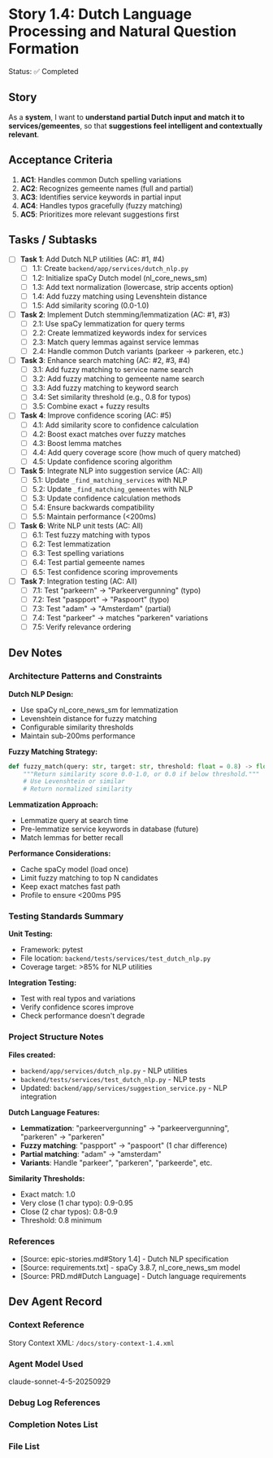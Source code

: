 # Story 1.4: Dutch Language Processing and Natural Question Formation

Status: ✅ Completed

## Story

As a **system**,
I want to **understand partial Dutch input and match it to services/gemeentes**,
so that **suggestions feel intelligent and contextually relevant**.

## Acceptance Criteria

1. **AC1**: Handles common Dutch spelling variations
2. **AC2**: Recognizes gemeente names (full and partial)
3. **AC3**: Identifies service keywords in partial input
4. **AC4**: Handles typos gracefully (fuzzy matching)
5. **AC5**: Prioritizes more relevant suggestions first

## Tasks / Subtasks

- [ ] **Task 1**: Add Dutch NLP utilities (AC: #1, #4)
  - [ ] 1.1: Create `backend/app/services/dutch_nlp.py`
  - [ ] 1.2: Initialize spaCy Dutch model (nl_core_news_sm)
  - [ ] 1.3: Add text normalization (lowercase, strip accents option)
  - [ ] 1.4: Add fuzzy matching using Levenshtein distance
  - [ ] 1.5: Add similarity scoring (0.0-1.0)

- [ ] **Task 2**: Implement Dutch stemming/lemmatization (AC: #1, #3)
  - [ ] 2.1: Use spaCy lemmatization for query terms
  - [ ] 2.2: Create lemmatized keywords index for services
  - [ ] 2.3: Match query lemmas against service lemmas
  - [ ] 2.4: Handle common Dutch variants (parkeer → parkeren, etc.)

- [ ] **Task 3**: Enhance search matching (AC: #2, #3, #4)
  - [ ] 3.1: Add fuzzy matching to service name search
  - [ ] 3.2: Add fuzzy matching to gemeente name search
  - [ ] 3.3: Add fuzzy matching to keyword search
  - [ ] 3.4: Set similarity threshold (e.g., 0.8 for typos)
  - [ ] 3.5: Combine exact + fuzzy results

- [ ] **Task 4**: Improve confidence scoring (AC: #5)
  - [ ] 4.1: Add similarity score to confidence calculation
  - [ ] 4.2: Boost exact matches over fuzzy matches
  - [ ] 4.3: Boost lemma matches
  - [ ] 4.4: Add query coverage score (how much of query matched)
  - [ ] 4.5: Update confidence scoring algorithm

- [ ] **Task 5**: Integrate NLP into suggestion service (AC: All)
  - [ ] 5.1: Update `_find_matching_services` with NLP
  - [ ] 5.2: Update `_find_matching_gemeentes` with NLP
  - [ ] 5.3: Update confidence calculation methods
  - [ ] 5.4: Ensure backwards compatibility
  - [ ] 5.5: Maintain performance (<200ms)

- [ ] **Task 6**: Write NLP unit tests (AC: All)
  - [ ] 6.1: Test fuzzy matching with typos
  - [ ] 6.2: Test lemmatization
  - [ ] 6.3: Test spelling variations
  - [ ] 6.4: Test partial gemeente names
  - [ ] 6.5: Test confidence scoring improvements

- [ ] **Task 7**: Integration testing (AC: All)
  - [ ] 7.1: Test "parkeern" → "Parkeervergunning" (typo)
  - [ ] 7.2: Test "paspport" → "Paspoort" (typo)
  - [ ] 7.3: Test "adam" → "Amsterdam" (partial)
  - [ ] 7.4: Test "parkeer" → matches "parkeren" variations
  - [ ] 7.5: Verify relevance ordering

## Dev Notes

### Architecture Patterns and Constraints

**Dutch NLP Design:**
- Use spaCy nl_core_news_sm for lemmatization
- Levenshtein distance for fuzzy matching
- Configurable similarity thresholds
- Maintain sub-200ms performance

**Fuzzy Matching Strategy:**
```python
def fuzzy_match(query: str, target: str, threshold: float = 0.8) -> float:
    """Return similarity score 0.0-1.0, or 0.0 if below threshold."""
    # Use Levenshtein or similar
    # Return normalized similarity
```

**Lemmatization Approach:**
- Lemmatize query at search time
- Pre-lemmatize service keywords in database (future)
- Match lemmas for better recall

**Performance Considerations:**
- Cache spaCy model (load once)
- Limit fuzzy matching to top N candidates
- Keep exact matches fast path
- Profile to ensure <200ms P95

### Testing Standards Summary

**Unit Testing:**
- Framework: pytest
- File location: `backend/tests/services/test_dutch_nlp.py`
- Coverage target: >85% for NLP utilities

**Integration Testing:**
- Test with real typos and variations
- Verify confidence scores improve
- Check performance doesn't degrade

### Project Structure Notes

**Files created:**
- `backend/app/services/dutch_nlp.py` - NLP utilities
- `backend/tests/services/test_dutch_nlp.py` - NLP tests
- Updated: `backend/app/services/suggestion_service.py` - NLP integration

**Dutch Language Features:**
- **Lemmatization**: "parkeervergunning" → "parkeervergunning", "parkeren" → "parkeren"
- **Fuzzy matching**: "paspport" → "paspoort" (1 char difference)
- **Partial matching**: "adam" → "amsterdam"
- **Variants**: Handle "parkeer", "parkeren", "parkeerde", etc.

**Similarity Thresholds:**
- Exact match: 1.0
- Very close (1 char typo): 0.9-0.95
- Close (2 char typos): 0.8-0.9
- Threshold: 0.8 minimum

### References

- [Source: epic-stories.md#Story 1.4] - Dutch NLP specification
- [Source: requirements.txt] - spaCy 3.8.7, nl_core_news_sm model
- [Source: PRD.md#Dutch Language] - Dutch language requirements

## Dev Agent Record

### Context Reference

Story Context XML: `/docs/story-context-1.4.xml`

### Agent Model Used

claude-sonnet-4-5-20250929

### Debug Log References

<!-- Will be populated during implementation -->

### Completion Notes List

<!-- Will be populated during implementation -->

### File List

<!-- Files created/modified during implementation:
- backend/app/services/dutch_nlp.py
- backend/app/services/suggestion_service.py
- backend/tests/services/test_dutch_nlp.py
-->

